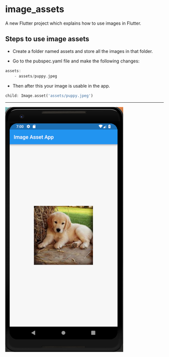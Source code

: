 # image_assets

A new Flutter project which explains how to use images in Flutter.

## Steps to use image assets

* Create a folder named assets and store all the images in that folder.

* Go to the pubspec.yaml file and make the following changes:

```dart 
assets:
    - assets/puppy.jpeg
```

* Then after this your image is usable in the app.

```dart
child: Image.asset('assets/puppy.jpeg')

```
<hr>

![](./assets/screen.png)
